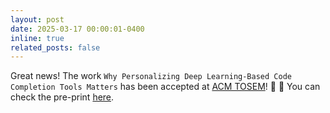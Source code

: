 ```yaml
---
layout: post
date: 2025-03-17 00:00:01-0400
inline: true
related_posts: false
---
```

Great news! The work `Why Personalizing Deep Learning-Based Code Completion Tools Matters` has been accepted at [ACM TOSEM](https://dl.acm.org/journal/tosem)! :tada: :tada: You can check the pre-print [here](https://arxiv.org/abs/2503.14201).

